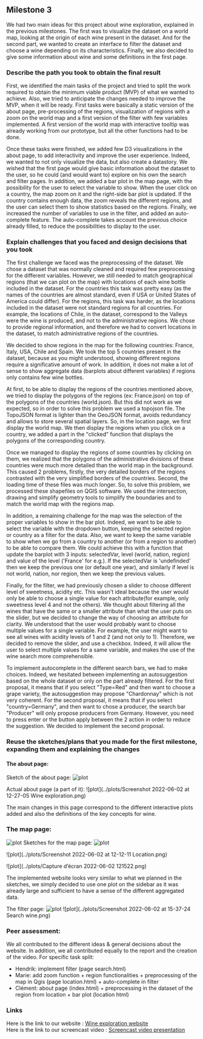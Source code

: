 ## Milestone 3

We had two main ideas for this project about wine exploration, explained in the previous milestones. The first was to visualize the dataset on a world map, looking at the origin of each wine present in the dataset. And for the second part, we wanted to create an interface to filter the dataset and choose a wine depending on its characteristics. Finally, we also decided to give some information about wine and some definitions in the first page.

### Describe the path you took to obtain the final result

First, we identified the main tasks of the project and tried to split the work required to obtain the minimum viable product (MVP) of what we wanted to achieve. Also, we tried to anticipate the changes needed to improve the MVP, when it will be ready. First tasks were basically a static version of the about page, pre-processing of the regions, visualization of regions with a zoom on the world map and a first version of the filter with few variables implemented. A first version of the world map with interactive tooltip was already working from our prototype, but all the other functions had to be done.

Once these tasks were finished, we added few D3 visualizations in the about page, to add interactivity and improve the user experience. Indeed, we wanted to not only visualize the data, but also create a datastory. We wished that the first page would give basic information about the dataset to the user, so he could (and would want to) explore on his own the search and filter pages. In addition, we added a bar plot in the map page, with the possibility for the user to select the variable to show. When the user click on a country, the map zoom on it and the right-side bar plot is updated. If the country contains enough data, the zoom reveals the different regions, and the user can select them to show statistics based on the regions. Finally, we increased the number of variables to use in the filter, and added an auto-complete feature. The auto-complete takes account the previous choice already filled, to reduce the possibilities to display to the user.

### Explain challenges that you faced and design decisions that you took

The first challenge we faced was the preprocessing of the dataset. We chose a dataset that was normally cleaned and required few preprocessing for the different variables. However, we still needed to match geographical regions (that we can plot on the map) with locations of each wine bottle included in the dataset. For the countries this task was pretty easy (as the names of the countries are almost standard, even if USA or United States of America could differ). For the regions, this task was harder, as the locations included in the dataset were not standard regions for all countries. For example, the locations of Chile, in the dataset, correspond to the Valleys were the wine is produced, and not to the administrative regions. We chose to provide regional information, and therefore we had to convert locations in the dataset, to match administrative regions of the countries. 

We decided to show regions in the map for the following countries: France, Italy, USA, Chile and Spain. We took the top 5 countries present in the dataset, because as you might understood, showing different regions require a significative amount of work. In addition, it does not make a lot of sense to show aggregate data (barplots about different variables) if regions only contains few wine bottles.

At first, to be able to display the regions of the countries mentioned above, we tried to display the polygons of the regions (ex: France.json) on top of the polygons of the countries (world.json). But this did not work as we expected, so in order to solve this problem we used a topojson file. The TopoJSON format is lighter than the GeoJSON format, avoids redundancy and allows to store several spatial layers. So, in the location page, we first display the world map. We then display the regions when you click on a country, we added a part in the "clicked" function that displays the polygons of the corresponding country.

Once we managed to display the regions of some countries by clicking on them, we realized that the polygons of the administrative divisions of these countries were much more detailed than the world map in the background. This caused 2 problems, firstly, the very detailed borders of the regions contrasted with the very simplified borders of the countries. Second, the loading time of these files was much longer. So, to solve this problem, we processed these shapefiles on QGIS software. We used the intersection, drawing and simplify geometry tools to simplify the boundaries and to match the world map with the regions map.

In addition, a remaining challenge for the map was the selection of the proper variables to show in the bar plot. Indeed, we want to be able to select the variable with the dropdown button, keeping the selected region or country as a filter for the data. Also, we want to keep the same variable to show when we go from a country to another (or from a region to another) to be able to compare them. We could achieve this with a function that update the barplot with 3 inputs: selectedVar, level (world, nation, region) and value of the level ('France' for e.g.). If the selectedVar is 'undefinded' then we keep the previous one (or default one year), and similarly if level is not world, nation, nor region, then we keep the previous values.

Finally, for the filter, we had previously chosen a slider to choose different level of sweetness, acidity etc. This wasn't ideal because the user would only be able to choose a single value for each attribute(for example, only sweetness level 4 and not the others). We thought about filtering all the wines that have the same or a smaller attribute than what the user puts on the slider, but we decided to change the way of choosing an attribute for clarity. We understood that the user would probably want to choose multiple values for a single variable. For example, the user might want to see all wines with acidity levels of 1 and 2 (and not only to 1). Therefore, we decided to remove the slider, and use a checkbox. Indeed, it will allow the user to select multiple values for a same variable, and makes the use of the wine search more comprehensible.

To implement autocomplete in the different search bars, we had to make choices. Indeed, we hesitated between implementing an autosuggestion based on the whole dataset or only on the part already filtered. For the first proposal, it means that if you select "Type=Red" and then want to choose a grape variety, the autosuggestion may propose "Chardonnay" which is not very coherent. For the second proposal, it means that if you select "country=Germany", and then want to chose a producer, the search bar "Producer" will only propose producers from Germany. However, you need to press enter or the button apply between the 2 action in order to reduce the suggestion.
We decided to implement the second proposal.


### Reuse the sketches/plans that you made for the first milestone, expanding them and explaining the changes

#### The about page:

Sketch of the about page:
![plot](../plots/about.png)

Actual about page (a part of it): 
![plot](../plots/Screenshot 2022-06-02 at 12-27-05 Wine exploration.png)

The main changes in this page correspond to the different interactive plots added and also the definitions of the key concepts for wine.

### The map page:
![plot](../plots/SSmap.png)
Sketches for the map page:
![plot](../plots/SSstat.png)

![plot](../plots/Screenshot 2022-06-02 at 12-12-11 Location.png)

![plot](../plots/Capture d’écran 2022-06-02 121522.png)

The implemented website looks very similar to what we planned in the sketches, we simply decided to use one plot on the sidebar as it was already large and sufficient to have a sense of the different aggregated data.

The filter page:
![plot](../plots/SSfilter.png)
![plot](../plots/Screenshot 2022-06-02 at 15-37-24 Search wine.png)




### Peer assessment:
We all contributed to the different ideas \& general decisions about the website. In addition, we all contributed equally to the report and the creation of the video. For specific task split:
- Hendrik: implement filter (page search.html)
- Marie: add zoom function + region functionalities + preprocessing of the map in Qgis (page location.html) + auto-complete in filter
- Clément: about page (index.html) + preprocessing in the dataset of the region from location + bar plot (location html)

### Links
Here is the link to our website : [Wine exploration website](https://com-480-data-visualization.github.io/datavis-project-2022-hmc/) \
Here is the link to our screencast video : [Screencast video presentation](https://drive.google.com/drive/folders/1jcNN1umqp4zI_OiV0H8SnzchlDbCSG_W?usp=sharing)
